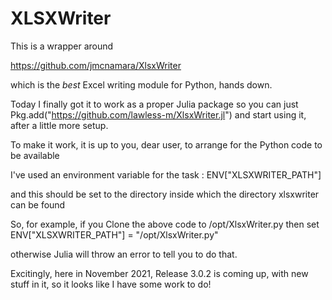 # XLSXWriter

This is a wrapper around 

https://github.com/jmcnamara/XlsxWriter

which is the *best* Excel writing module for Python, hands down.

Today I finally got it to work as a proper Julia package so you can just Pkg.add("https://github.com/lawless-m/XlsxWriter.jl") and start using it, after a little more setup.

To make it work, it is up to you, dear user, to arrange for the Python code to be available

I've used an environment variable for the task : ENV["XLSXWRITER_PATH"]

and this should be set to the directory inside which the directory xlsxwriter can be found

So, for example, if you Clone the above code to /opt/XlsxWriter.py then set ENV["XLSXWRITER_PATH"] = "/opt/XlsxWriter.py"

otherwise Julia will throw an error to tell you to do that.

Excitingly, here in November 2021, Release 3.0.2 is coming up, with new stuff in it, so it looks like I have some work to do!



